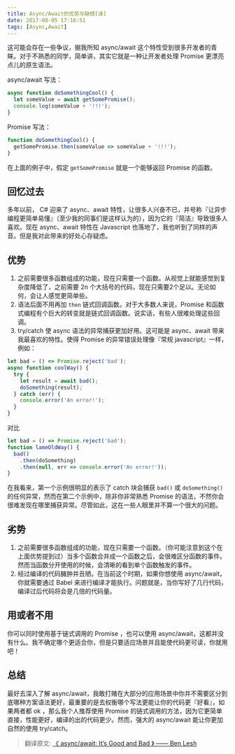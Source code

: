 ```yaml
---
title: Async/Await的优势与缺憾[译]
date: 2017-08-05 17:16:51
tags: [Async,Await]
---
```

这可能会存在一些争议，据我所知 async/await 这个特性受到很多开发者的青睐。对于不熟悉的同学，简单讲，其实它就是一种让开发者处理 Promise 更漂亮点儿的原生语法。

async/await 写法：
```javascript
async function doSomethingCool() {
  let someValue = await getSomePromise();
  console.log(someValue + '!!!');
}
```

Promise 写法：
```javascript
function doSomethingCool() {
  getSomePromise.then(someValue => someValue + '!!!');
}
```

在上面的例子中，假定 `getSomePromise` 就是一个能够返回 Promise 的函数。

## 回忆过去
多年以前， C# 迎来了 async、await 特性，让很多人兴奋不已，并号称『让异步编程更简单易懂』（至少我的同事们是这样认为的），因为它的『简洁』导致很多人喜欢。现在 async、await 特性在 Javascript 也落地了，我也听到了同样的声音。但是我对此带来的好处心存疑虑。

## 优势
1. 之前需要很多函数组成的功能，现在只需要一个函数。从视觉上就能感觉到复杂度降低了，之前需要 2n 个大括号的代码，现在只需要2个足以。无论如何，会让人感觉更简单些。
2. 语法后面不用再加 `then` 链式回调函数。对于大多数人来说，Promise 和函数式编程有个巨大的转变就是链式回调函数。说实话，有些人很难处理这些回调。
3. try/catch 使 async 语法的异常捕获更加好用。这可能是 async、await 带来我最喜欢的特性。使得 Promise 的异常错误处理像『常规 javascript』一样，例如：
```javascript
let bad = () => Promise.reject('bad');
async function coolWay() {
  try {
    let result = await bad();
    doSomething(result);
  } catch (err) {
    console.error('An error!');
  }
}
```

对比
```javascript
let bad = () => Promise.reject('bad');
function lameOldWay() {
  bad()
    .then(doSomething)
    .then(null, err => console.error('An error!'));
}
```

在我看来，第一个示例很明显的表示了 catch 块会捕获 `bad()` 或 `doSomething()` 的任何异常，然而在第二个示例中，除非你非常熟悉 Promise 的语法，不然你会很难发现在哪里捕获异常。尽管如此，这在一些人眼里并不算一个很大的问题。

## 劣势

1. 之前需要很多函数组成的功能，现在只需要一个函数。（你可能注意到这个在上面优势提到过）当多个函数合并成一个函数之后，会很难区分函数的事件。然而当函数分开使用的时候，会清晰的看到单个函数触发的事件。
2. 经过编译的代码臃肿并丑陋。在当前这个时期，如果你想使用 async/await，你就需要通过 Babel 来进行编译才能执行。问题就是，当你写好了几行代码，编译过后代码将会是几倍的代码量。

## 用或者不用

你可以同时使用基于链式调用的 Promise ，也可以使用 async/await，这都并没有什么。我不确定哪个更适合你，但是只要适应场景并且能使代码更可读，你就用吧！

## 总结

最好去深入了解 async/await，我敢打赌在大部分的应用场景中你并不需要区分到底哪种方案语法更好，最重要的是去权衡哪个写法更能让你的代码更『好看』，如果两者都 ok ，那么我个人推荐使用 Promise 的链式调用的方法，因为它更简单直接，性能更好，编译的出的代码更少。然而，强大的 async/await 能让你更加自然的使用 try/catch。

> 翻译原文: [《 async/await: It’s Good and Bad 》 —— Ben Lesh ](https://medium.com/@benlesh/async-await-it-s-good-and-bad-15cf121ade40)